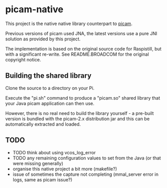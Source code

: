 picam-native
============

This project is the native native library counterpart to [picam](https://github.com/caprica/picam).

Previous versions of picam used JNA, the latest versions use a pure JNI solution as provided by
this project.

The implementation is based on the original source code for Raspistill, but with a significant
re-write. See README.BROADCOM for the original copyright notice.

Building the shared library
---------------------------

Clone the source to a directory on your Pi.

Execute the "pi.sh" command to produce a "picam.so" shared library that your Java picam application
can then use.

However, there is no real need to build the library yourself - a pre-built version is bundled with
the picam-2.x distribution jar and this can be automatically extracted and loaded.

TODO
----

 - TODO think about using vcos_log_error
 - TODO any remaining configuration values to set from the Java (or that were missing generally)
 - organise this native project a bit more (makefile?)
 - issue of sometimes the capture not completing (mmal_server error in logs, same as picam issue?)
 